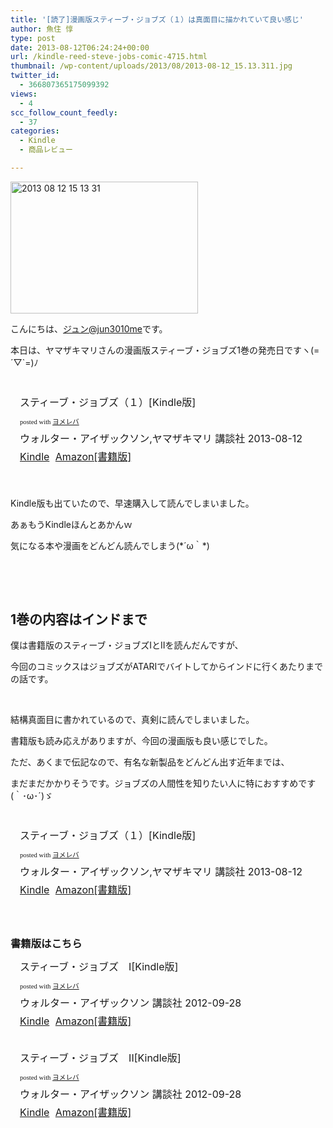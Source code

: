```yaml
---
title: '[読了]漫画版スティーブ・ジョブズ（１）は真面目に描かれていて良い感じ'
author: 魚住 惇
type: post
date: 2013-08-12T06:24:24+00:00
url: /kindle-reed-steve-jobs-comic-4715.html
thumbnail: /wp-content/uploads/2013/08/2013-08-12_15.13.311.jpg
twitter_id:
  - 366807365175099392
views:
  - 4
scc_follow_count_feedly:
  - 37
categories:
  - Kindle
  - 商品レビュー

---
```

<img decoding="async" loading="lazy" title="2013-08-12_15.13.31.jpg" src="/wp-content/uploads/2013/08/2013-08-12_15.13.31.jpg" alt="2013 08 12 15 13 31" width="300" height="211" border="0" />

<!--more-->

こんにちは、[ジュン@jun3010me][1]です。

本日は、ヤマザキマリさんの漫画版スティーブ・ジョブズ1巻の発売日ですヽ(=´▽\`=)ﾉ

 

<div class="booklink-box" style="text-align: left; padding-bottom: 20px; font-size: medium; /zoom: 1; overflow: hidden;">
  <div class="booklink-image" style="float: left; margin: 0 15px 10px 0;">
    <a name="booklink" href="http://www.amazon.co.jp/exec/obidos/asin/B00EDH5614/jn050191-22/" rel="nofollow" target="_blank"></a><img decoding="async" style="border: none;" src="http://ecx.images-amazon.com/images/I/51WFYm884ML._SL160_.jpg" alt="" />
  </div>
  <div class="booklink-info" style="line-height: 120%; /zoom: 1; overflow: hidden;">
    <div class="booklink-name" style="margin-bottom: 10px; line-height: 120%;">
      <a name="booklink" href="http://www.amazon.co.jp/exec/obidos/asin/B00EDH5614/jn050191-22/" rel="nofollow" target="_blank"></a>スティーブ・ジョブズ（１）[Kindle版]</p>
      <div class="booklink-powered-date" style="font-size: 8pt; margin-top: 5px; font-family: verdana; line-height: 120%;">
        posted with <a href="http://yomereba.com" target="_blank">ヨメレバ</a>
      </div>
    </div>
    <div class="booklink-detail" style="margin-bottom: 5px;">
      ウォルター・アイザックソン,ヤマザキマリ 講談社 2013-08-12
    </div>
    <div class="booklink-link2" style="margin-top: 10px;">
      <div class="shoplinkkindle" style="display: inline; margin-right: 5px;">
        <a href="http://www.amazon.co.jp/exec/obidos/ASIN/B00EDH5614/jn050191-22/" rel="nofollow" target="_blank">Kindle</a>
      </div>
      <div class="shoplinkamazon" style="display: inline; margin-right: 5px;">
        <a title="アマゾン" href="http://www.amazon.co.jp/exec/obidos/ASIN/4063768759/jn050191-22/" rel="nofollow" target="_blank">Amazon[書籍版]</a>
      </div>
    </div>
  </div>
  <div class="booklink-footer" style="clear: left;">
     
  </div>
</div>

Kindle版も出ていたので、早速購入して読んでしまいました。

あぁもうKindleほんとあかんｗ

気になる本や漫画をどんどん読んでしまう(\*´ω｀\*)

 

 

## 1巻の内容はインドまで

僕は書籍版のスティーブ・ジョブズⅠとⅡを読んだんですが、

今回のコミックスはジョブズがATARIでバイトしてからインドに行くあたりまでの話です。

 

結構真面目に書かれているので、真剣に読んでしまいました。

書籍版も読み応えがありますが、今回の漫画版も良い感じでした。

ただ、あくまで伝記なので、有名な新製品をどんどん出す近年までは、

まだまだかかりそうです。ジョブズの人間性を知りたい人に特におすすめです(｀･ω･´)ゞ

 

<div class="booklink-box" style="text-align: left; padding-bottom: 20px; font-size: medium; /zoom: 1; overflow: hidden;">
  <div class="booklink-image" style="float: left; margin: 0 15px 10px 0;">
    <a name="booklink" href="http://www.amazon.co.jp/exec/obidos/asin/B00EDH5614/jn050191-22/" rel="nofollow" target="_blank"></a><img decoding="async" style="border: none;" src="http://ecx.images-amazon.com/images/I/51WFYm884ML._SL160_.jpg" alt="" />
  </div>
  <div class="booklink-info" style="line-height: 120%; /zoom: 1; overflow: hidden;">
    <div class="booklink-name" style="margin-bottom: 10px; line-height: 120%;">
      <a name="booklink" href="http://www.amazon.co.jp/exec/obidos/asin/B00EDH5614/jn050191-22/" rel="nofollow" target="_blank"></a>スティーブ・ジョブズ（１）[Kindle版]</p>
      <div class="booklink-powered-date" style="font-size: 8pt; margin-top: 5px; font-family: verdana; line-height: 120%;">
        posted with <a href="http://yomereba.com" target="_blank">ヨメレバ</a>
      </div>
    </div>
    <div class="booklink-detail" style="margin-bottom: 5px;">
      ウォルター・アイザックソン,ヤマザキマリ 講談社 2013-08-12
    </div>
    <div class="booklink-link2" style="margin-top: 10px;">
      <div class="shoplinkkindle" style="display: inline; margin-right: 5px;">
        <a href="http://www.amazon.co.jp/exec/obidos/ASIN/B00EDH5614/jn050191-22/" rel="nofollow" target="_blank">Kindle</a>
      </div>
      <div class="shoplinkamazon" style="display: inline; margin-right: 5px;">
        <a title="アマゾン" href="http://www.amazon.co.jp/exec/obidos/ASIN/4063768759/jn050191-22/" rel="nofollow" target="_blank">Amazon[書籍版]</a>
      </div>
    </div>
  </div>
  <div class="booklink-footer" style="clear: left;">
     
  </div>
</div>

### 書籍版はこちら

<div class="booklink-box" style="text-align: left; padding-bottom: 20px; font-size: medium; /zoom: 1; overflow: hidden;">
  <div class="booklink-image" style="float: left; margin: 0 15px 10px 0;">
    <a name="booklink" href="http://www.amazon.co.jp/exec/obidos/asin/B009GXM2AS/jn050191-22/" rel="nofollow" target="_blank"></a><img decoding="async" style="border: none;" src="http://ecx.images-amazon.com/images/I/41w6BBY1FYL._SL160_.jpg" alt="" />
  </div>
  <div class="booklink-info" style="line-height: 120%; /zoom: 1; overflow: hidden;">
    <div class="booklink-name" style="margin-bottom: 10px; line-height: 120%;">
      <a name="booklink" href="http://www.amazon.co.jp/exec/obidos/asin/B009GXM2AS/jn050191-22/" rel="nofollow" target="_blank"></a>スティーブ・ジョブズ　I[Kindle版]</p>
      <div class="booklink-powered-date" style="font-size: 8pt; margin-top: 5px; font-family: verdana; line-height: 120%;">
        posted with <a href="http://yomereba.com" target="_blank">ヨメレバ</a>
      </div>
    </div>
    <div class="booklink-detail" style="margin-bottom: 5px;">
      ウォルター・アイザックソン 講談社 2012-09-28
    </div>
    <div class="booklink-link2" style="margin-top: 10px;">
      <div class="shoplinkkindle" style="display: inline; margin-right: 5px;">
        <a href="http://www.amazon.co.jp/exec/obidos/ASIN/B009GXM2AS/jn050191-22/" rel="nofollow" target="_blank">Kindle</a>
      </div>
      <div class="shoplinkamazon" style="display: inline; margin-right: 5px;">
        <a title="アマゾン" href="http://www.amazon.co.jp/exec/obidos/ASIN/4062180731/jn050191-22/" rel="nofollow" target="_blank">Amazon[書籍版]</a>
      </div>
    </div>
  </div>
  <div class="booklink-footer" style="clear: left;">
     
  </div>
</div>

<div class="booklink-box" style="text-align: left; padding-bottom: 20px; font-size: medium; /zoom: 1; overflow: hidden;">
  <div class="booklink-image" style="float: left; margin: 0 15px 10px 0;">
    <a name="booklink" href="http://www.amazon.co.jp/exec/obidos/asin/B009GXM2OE/jn050191-22/" rel="nofollow" target="_blank"></a><img decoding="async" style="border: none;" src="http://ecx.images-amazon.com/images/I/412l6pnOyDL._SL160_.jpg" alt="" />
  </div>
  <div class="booklink-info" style="line-height: 120%; /zoom: 1; overflow: hidden;">
    <div class="booklink-name" style="margin-bottom: 10px; line-height: 120%;">
      <a name="booklink" href="http://www.amazon.co.jp/exec/obidos/asin/B009GXM2OE/jn050191-22/" rel="nofollow" target="_blank"></a>スティーブ・ジョブズ　II[Kindle版]</p>
      <div class="booklink-powered-date" style="font-size: 8pt; margin-top: 5px; font-family: verdana; line-height: 120%;">
        posted with <a href="http://yomereba.com" target="_blank">ヨメレバ</a>
      </div>
    </div>
    <div class="booklink-detail" style="margin-bottom: 5px;">
      ウォルター・アイザックソン 講談社 2012-09-28
    </div>
    <div class="booklink-link2" style="margin-top: 10px;">
      <div class="shoplinkkindle" style="display: inline; margin-right: 5px;">
        <a href="http://www.amazon.co.jp/exec/obidos/ASIN/B009GXM2OE/jn050191-22/" rel="nofollow" target="_blank">Kindle</a>
      </div>
      <div class="shoplinkamazon" style="display: inline; margin-right: 5px;">
        <a title="アマゾン" href="http://www.amazon.co.jp/exec/obidos/ASIN/4062171279/jn050191-22/" rel="nofollow" target="_blank">Amazon[書籍版]</a>
      </div>
    </div>
  </div>
  <div class="booklink-footer" style="clear: left;">
     
  </div>
</div>

 [1]: https://twitter.com/jun3010me